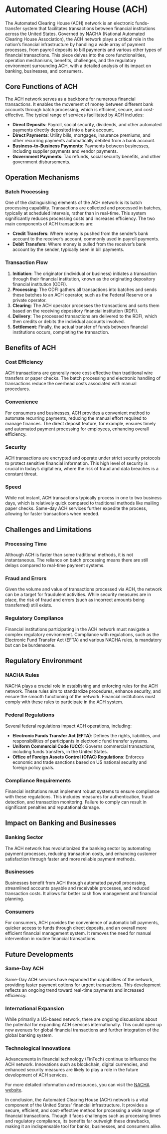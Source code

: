 # Automated Clearing House (ACH)

The Automated Clearing House (ACH) network is an electronic funds-transfer system that facilitates transactions between financial institutions across the United States. Governed by NACHA (National Automated Clearing House Association), the ACH network plays a critical role in the nation’s financial infrastructure by handling a wide array of payment processes, from payroll deposits to bill payments and various other types of financial transactions. This piece delves into the core functionalities, operation mechanisms, benefits, challenges, and the regulatory environment surrounding ACH, with a detailed analysis of its impact on banking, businesses, and consumers.

## Core Functions of ACH

The ACH network serves as a backbone for numerous financial transactions. It enables the movement of money between different bank accounts through batch processing, which is efficient, secure, and cost-effective. The typical range of services facilitated by ACH includes:

- **Direct Deposits**: Payroll, social security, dividends, and other automated payments directly deposited into a bank account.
- **Direct Payments**: Utility bills, mortgages, insurance premiums, and other recurring payments automatically debited from a bank account.
- **Business-to-Business Payments**: Payments between businesses, including supplier payments and vendor payments.
- **Government Payments**: Tax refunds, social security benefits, and other government disbursements.

## Operation Mechanisms

### Batch Processing

One of the distinguishing elements of the ACH network is its batch processing capability. Transactions are collected and processed in batches, typically at scheduled intervals, rather than in real-time. This system significantly reduces processing costs and increases efficiency. The two main components of ACH transactions are:

- **Credit Transfers**: Where money is pushed from the sender’s bank account to the receiver’s account, commonly used in payroll payments.
- **Debit Transfers**: Where money is pulled from the receiver’s bank account by the sender, typically seen in bill payments.

### Transaction Flow

1. **Initiation**: The originator (individual or business) initiates a transaction through their financial institution, known as the originating depository financial institution (ODFI).
2. **Processing**: The ODFI gathers all transactions into batches and sends these batches to an ACH operator, such as the Federal Reserve or a private operator.
3. **Clearing**: The ACH operator processes the transactions and sorts them based on the receiving depository financial institution (RDFI).
4. **Delivery**: The processed transactions are delivered to the RDFI, which then credits or debits the individual accounts involved.
5. **Settlement**: Finally, the actual transfer of funds between financial institutions occurs, completing the transaction.

## Benefits of ACH

### Cost Efficiency

ACH transactions are generally more cost-effective than traditional wire transfers or paper checks. The batch processing and electronic handling of transactions reduce the overhead costs associated with manual procedures.

### Convenience

For consumers and businesses, ACH provides a convenient method to automate recurring payments, reducing the manual effort required to manage finances. The direct deposit feature, for example, ensures timely and automated payment processing for employees, enhancing overall efficiency.

### Security

ACH transactions are encrypted and operate under strict security protocols to protect sensitive financial information. This high level of security is crucial in today’s digital era, where the risk of fraud and data breaches is a constant threat.

### Speed

While not instant, ACH transactions typically process in one to two business days, which is relatively quick compared to traditional methods like mailing paper checks. Same-day ACH services further expedite the process, allowing for faster transactions when needed.

## Challenges and Limitations

### Processing Time

Although ACH is faster than some traditional methods, it is not instantaneous. The reliance on batch processing means there are still delays compared to real-time payment systems.

### Fraud and Errors

Given the volume and value of transactions processed via ACH, the network can be a target for fraudulent activities. While security measures are in place, the risk of fraud and errors (such as incorrect amounts being transferred) still exists.

### Regulatory Compliance

Financial institutions participating in the ACH network must navigate a complex regulatory environment. Compliance with regulations, such as the Electronic Fund Transfer Act (EFTA) and various NACHA rules, is mandatory but can be burdensome.

## Regulatory Environment

### NACHA Rules

NACHA plays a crucial role in establishing and enforcing rules for the ACH network. These rules aim to standardize procedures, enhance security, and ensure the smooth functioning of the network. Financial institutions must comply with these rules to participate in the ACH system.

### Federal Regulations

Several federal regulations impact ACH operations, including:
- **Electronic Funds Transfer Act (EFTA)**: Defines the rights, liabilities, and responsibilities of participants in electronic fund transfer systems.
- **Uniform Commercial Code (UCC)**: Governs commercial transactions, including funds transfers, in the United States.
- **Office of Foreign Assets Control (OFAC) Regulations**: Enforces economic and trade sanctions based on US national security and foreign policy goals.

### Compliance Requirements

Financial institutions must implement robust systems to ensure compliance with these regulations. This includes measures for authentication, fraud detection, and transaction monitoring. Failure to comply can result in significant penalties and reputational damage.

## Impact on Banking and Businesses

### Banking Sector

The ACH network has revolutionized the banking sector by automating payment processes, reducing transaction costs, and enhancing customer satisfaction through faster and more reliable payment methods.

### Businesses

Businesses benefit from ACH through automated payroll processing, streamlined accounts payable and receivable processes, and reduced transaction costs. It allows for better cash flow management and financial planning.

### Consumers

For consumers, ACH provides the convenience of automatic bill payments, quicker access to funds through direct deposits, and an overall more efficient financial management system. It removes the need for manual intervention in routine financial transactions.

## Future Developments

### Same-Day ACH

Same-Day ACH services have expanded the capabilities of the network, providing faster payment options for urgent transactions. This development reflects an ongoing trend toward real-time payments and increased efficiency.

### International Expansion

While primarily a US-based network, there are ongoing discussions about the potential for expanding ACH services internationally. This could open up new avenues for global financial transactions and further integration of the global banking system.

### Technological Innovations

Advancements in financial technology (FinTech) continue to influence the ACH network. Innovations such as blockchain, digital currencies, and enhanced security measures are likely to play a role in the future development of ACH services.

For more detailed information and resources, you can visit the [NACHA website](https://www.nacha.org).

In conclusion, the Automated Clearing House (ACH) network is a vital component of the United States' financial infrastructure. It provides a secure, efficient, and cost-effective method for processing a wide range of financial transactions. Though it faces challenges such as processing times and regulatory compliance, its benefits far outweigh these drawbacks, making it an indispensable tool for banks, businesses, and consumers alike.